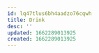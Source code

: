 ```yaml
---
id: lq47tlus6bh4aadzo76cqwh
title: Drink
desc: ''
updated: 1662289013925
created: 1662289013925
---
```

